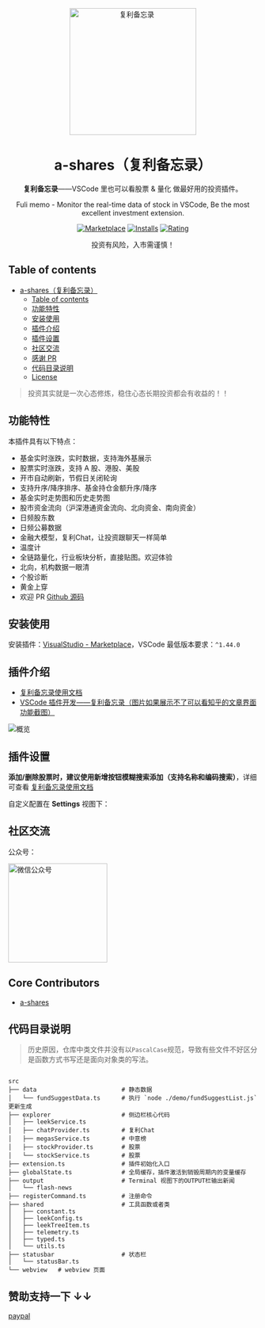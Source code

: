 <div align="center">
<img src="https://raw.githubusercontent.com/xxjwxc/shares/master/image/0.png" alt="复利备忘录" width="256"/>

# a-shares（复利备忘录）

**复利备忘录**——VSCode 里也可以看股票 & 量化 做最好用的投资插件。

Fuli memo - Monitor the real-time data of stock in VSCode, Be the most excellent investment extension.

[![Marketplace](https://img.shields.io/visual-studio-marketplace/v/a-shares..a-shares.svg?label=Marketplace&style=for-the-badge&logo=visual-studio-code)](https://marketplace.visualstudio.com/items?itemName=a-shares.a-shares)
[![Installs](https://img.shields.io/visual-studio-marketplace/i/a-shares..a-shares.svg?style=for-the-badge)](https://marketplace.visualstudio.com/items?itemName=a-shares..a-shares)
[![Rating](https://img.shields.io/visual-studio-marketplace/stars/a-shares..a-shares.svg?style=for-the-badge)](https://marketplace.visualstudio.com/items?itemName=a-shares..a-shares)

投资有风险，入市需谨慎！

</div>

## Table of contents

- [a-shares（复利备忘录）](#a-shares复利备忘录)
  - [Table of contents](#table-of-contents)
  - [功能特性](#功能特性)
  - [安装使用](#安装使用)
  - [插件介绍](#插件介绍)
  - [插件设置](#插件设置)
  - [社区交流](#社区交流)
  - [感谢 PR](#感谢-pr)
  - [代码目录说明](#代码目录说明)
  - [License](#license)

> 投资其实就是一次心态修炼，稳住心态长期投资都会有收益的！！

## 功能特性

本插件具有以下特点：

- 基金实时涨跌，实时数据，支持海外基展示
- 股票实时涨跌，支持 A 股、港股、美股
- 开市自动刷新，节假日关闭轮询
- 支持升序/降序排序、基金持仓金额升序/降序
- 基金实时走势图和历史走势图
- 股市资金流向（沪深港通资金流向、北向资金、南向资金）
- 日频股东数
- 日频公募数据
- 金融大模型，复利Chat，让投资跟聊天一样简单
- 温度计
- 全链路量化，行业板块分析，直接贴图。欢迎体验
- 北向，机构数据一眼清
- 个股诊断
- 黄金上穿
- 欢迎 PR [Github 源码](https://github.com/xxjwxc/shares)

## 安装使用

安装插件：[VisualStudio - Marketplace](https://marketplace.visualstudio.com/items?itemName=a-shares..a-shares)，VSCode 最低版本要求：`^1.44.0`

## 插件介绍

- [复利备忘录使用文档](https://github.com/xxjwxc/shares)
- [VSCode 插件开发——复利备忘录（图片如果展示不了可以看知乎的文章界面功能截图）](https://blog.csdn.net/xie1xiao1jun/article/details/131491699)

<!-- https://raw.staticdn.net/ 为GitHub raw 加速地址 -->

![概览](https://github.com/xxjwxc/shares)


## 插件设置

**添加/删除股票时，建议使用新增按钮模糊搜索添加（支持名称和编码搜索）**，详细可查看 [复利备忘录使用文档](https://github.com/xxjwxc/shares)

自定义配置在 **Settings** 视图下：

## 社区交流

公众号：

<img width="200" alt="微信公众号" src="https://raw.githubusercontent.com/xxjwxc/shares/master/image/0.png">

## Core Contributors

- [a-shares](https://github.com/xxjwxc/shares)





## 代码目录说明

> 历史原因，仓库中类文件并没有以`PascalCase`规范，导致有些文件不好区分是函数方式书写还是面向对象类的写法。

```shell

src
├── data                        # 静态数据
│   └── fundSuggestData.ts      # 执行 `node ./demo/fundSuggestList.js` 更新生成
├── explorer                    # 侧边栏核心代码
│   ├── leekService.ts
│   ├── chatProvider.ts         # 复利Chat
│   ├── megasService.ts         # 中意榜
│   ├── stockProvider.ts        # 股票
│   └── stockService.ts         # 股票
├── extension.ts                # 插件初始化入口
├── globalState.ts              # 全局缓存，插件激活到销毁周期内的变量缓存
├── output                      # Terminal 视图下的OUTPUT栏输出新闻
│   └── flash-news
├── registerCommand.ts          # 注册命令
├── shared                      # 工具函数或者类
│   ├── constant.ts
│   ├── leekConfig.ts
│   ├── leekTreeItem.ts
│   ├── telemetry.ts
│   ├── typed.ts
│   └── utils.ts
├── statusbar                   # 状态栏
│   └── statusBar.ts
└── webview   # webview 页面

```

## 赞助支持一下 ↓↓

[paypal](https://www.paypal.me/xxjwxc)




